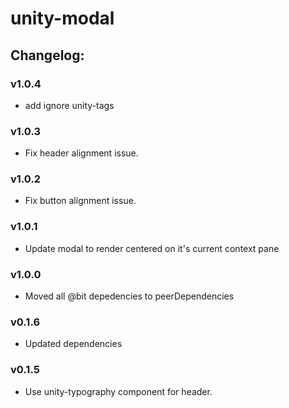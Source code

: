 # unity-modal

## Changelog:

### v1.0.4
- add ignore unity-tags

### v1.0.3
- Fix header alignment issue.

### v1.0.2
- Fix button alignment issue.

### v1.0.1
- Update modal to render centered on it's current context pane

### v1.0.0
- Moved all @bit depedencies to peerDependencies

### v0.1.6
- Updated dependencies

### v0.1.5
- Use unity-typography component for header.
